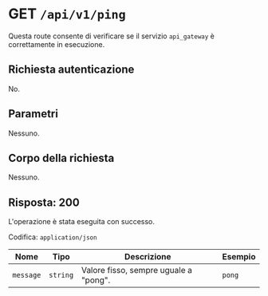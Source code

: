 # GET `/api/v1/ping`

Questa route consente di verificare se il servizio `api_gateway` è correttamente in esecuzione.

## Richiesta autenticazione

No.

## Parametri

Nessuno.

## Corpo della richiesta

Nessuno.

## Risposta: 200

L'operazione è stata eseguita con successo.

Codifica: `application/json`

<!--raw-typst
#figure(
   table(
        columns: (1fr, 1fr, 3fr, 2fr),
        inset: 5pt,
        align: horizon,
        table.header(
            [#text(fill:white)[Nome]],
            [#text(fill:white)[Tipo]],
            [#text(fill:white)[Descrizione]],
            [#text(fill:white)[Esempio]],
        ),
        [`message`], [`string`], [Valore fisso, sempre uguale a "pong".], [`pong`],
   ),
   caption: [Risposta di GET `/ping`],
)
-->

<!--typst-begin-exclude-->
| Nome | Tipo | Descrizione | Esempio |
|------------ |---------- |-------------------------------------------- |----------- |
| `message` | `string` | Valore fisso, sempre uguale a "pong". | `pong` |
<!--typst-end-exclude-->
